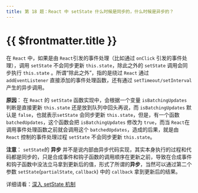 ```yaml
---
title: 第 18 题：React 中 setState 什么时候是同步的，什么时候是异步的？
---
```


# {{ $frontmatter.title }}

在 `React` 中，如果是由 `React`引发的事件处理（比如通过 `onClick` 引发的事件处理），调用 `setState` 不会同步更新 `this.state`，除此之外的 `setState` 调用会同步执行 `this.state` 。所谓“除此之外”，指的是绕过 `React` 通过 `addEventListener` 直接添加的事件处理函数，还有通过 `setTimeout/setInterval` 产生的异步调用。

**原因**： 在 `React` 的 `setState` 函数实现中，会根据一个变量 `isBatchingUpdates` 判断是直接更新 `this.state` 还是放到队列中回头再说，而 `isBatchingUpdates` 默认是 `false`，也就表示`setState` 会同步更新 `this.state`，但是，有一个函数 `batchedUpdates`，这个函数会把 `isBatchingUpdates` 修改为 `true`，而当 `React`在调用事件处理函数之前就会调用这个 `batchedUpdates`，造成的后果，就是由 `React` 控制的事件处理过程 `setState` 不会同步更新 `this.state`。

**注意**： `setState`的 **异步** 并不是说内部由异步代码实现，其实本身执行的过程和代码都是同步的，只是合成事件和钩子函数的调用顺序在更新之前，导致在合成事件和钩子函数中没法立马拿到更新后的值，形式了所谓的**异步**，当然可以通过第二个参数 `setState`(`partialState`, `callback`) 中的 `callback` 拿到更新后的结果。

详细请看：[深入 setState 机制](https://github.com/LuNaHaiJiao/blog/issues/26)